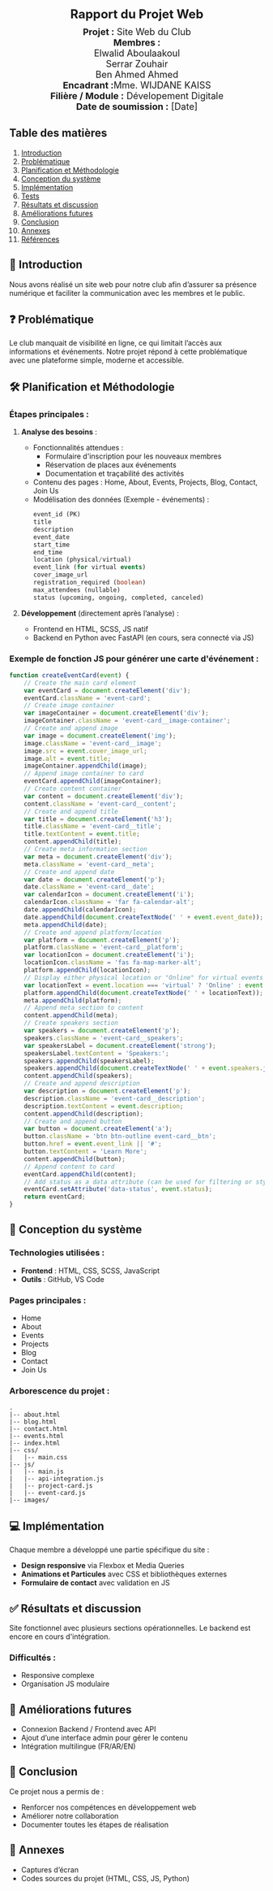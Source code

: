 
<div style="text-align: center; font-size: 24px; font-weight: bold;">
Rapport du Projet Web  
</div>

<div style="text-align: center; font-size: 18px; margin-top: 10px;">
    <strong>Projet :</strong> Site Web du Club  
    <br/>
    <strong>Membres :</strong>  
    <ul style="list-style: none; padding-left: 0; margin: auto;">
      <li>Elwalid Aboulaakoul</li>
      <li>Serrar Zouhair</li>
      <li>Ben Ahmed Ahmed</li>
    </ul>
    <strong>Encadrant :</strong>Mme. WIJDANE KAISS  
    <br/>
    <strong>Filière / Module :</strong> Dévelopement Digitale 
    <br/>
    <strong>Date de soumission :</strong> [Date]
</div>

<div style="page-break-after: always;"></div>


## Table des matières

1. [Introduction](#introduction)  
2. [Problématique](#problématique)  
3. [Planification et Méthodologie](#planification-et-méthodologie)  
4. [Conception du système](#conception-du-système)  
5. [Implémentation](#implémentation)  
6. [Tests](#tests)  
7. [Résultats et discussion](#résultats-et-discussion)  
8. [Améliorations futures](#améliorations-futures)  
9. [Conclusion](#conclusion)  
10. [Annexes](#annexes)  
11. [Références](#références)

## 🧭 Introduction

Nous avons réalisé un site web pour notre club afin d’assurer sa présence numérique et faciliter la communication avec les membres et le public.

## ❓ Problématique

Le club manquait de visibilité en ligne, ce qui limitait l’accès aux informations et événements. Notre projet répond à cette problématique avec une plateforme simple, moderne et accessible.

## 🛠️ Planification et Méthodologie

### Étapes principales :

1. **Analyse des besoins** :
   - Fonctionnalités attendues :  
     - Formulaire d'inscription pour les nouveaux membres  
     - Réservation de places aux événements  
     - Documentation et traçabilité des activités
   - Contenu des pages : Home, About, Events, Projects, Blog, Contact, Join Us
   - Modélisation des données (Exemple - événements) :
     ```sql
     event_id (PK)
     title
     description
     event_date
     start_time
     end_time
     location (physical/virtual)
     event_link (for virtual events)
     cover_image_url
     registration_required (boolean)
     max_attendees (nullable)
     status (upcoming, ongoing, completed, canceled)
     ```

2. **Développement** (directement après l’analyse) :  
   - Frontend en HTML, SCSS, JS natif  
   - Backend en Python avec FastAPI (en cours, sera connecté via JS)

### Exemple de fonction JS pour générer une carte d'événement :
```js
function createEventCard(event) {
    // Create the main card element
    var eventCard = document.createElement('div');
    eventCard.className = 'event-card';
    // Create image container
    var imageContainer = document.createElement('div');
    imageContainer.className = 'event-card__image-container';
    // Create and append image
    var image = document.createElement('img');
    image.className = 'event-card__image';
    image.src = event.cover_image_url;
    image.alt = event.title;
    imageContainer.appendChild(image);
    // Append image container to card
    eventCard.appendChild(imageContainer);
    // Create content container
    var content = document.createElement('div');
    content.className = 'event-card__content';
    // Create and append title
    var title = document.createElement('h3');
    title.className = 'event-card__title';
    title.textContent = event.title;
    content.appendChild(title);
    // Create meta information section
    var meta = document.createElement('div');
    meta.className = 'event-card__meta';
    // Create and append date
    var date = document.createElement('p');
    date.className = 'event-card__date';
    var calendarIcon = document.createElement('i');
    calendarIcon.className = 'far fa-calendar-alt';
    date.appendChild(calendarIcon);
    date.appendChild(document.createTextNode(' ' + event.event_date));
    meta.appendChild(date);
    // Create and append platform/location
    var platform = document.createElement('p');
    platform.className = 'event-card__platform';
    var locationIcon = document.createElement('i');
    locationIcon.className = 'fas fa-map-marker-alt';
    platform.appendChild(locationIcon);
    // Display either physical location or "Online" for virtual events
    var locationText = event.location === 'virtual' ? 'Online' : event.location;
    platform.appendChild(document.createTextNode(' ' + locationText));
    meta.appendChild(platform);
    // Append meta section to content
    content.appendChild(meta);
    // Create speakers section
    var speakers = document.createElement('p');
    speakers.className = 'event-card__speakers';
    var speakersLabel = document.createElement('strong');
    speakersLabel.textContent = 'Speakers:';
    speakers.appendChild(speakersLabel);
    speakers.appendChild(document.createTextNode(' ' + event.speakers.join(', ')));
    content.appendChild(speakers);
    // Create and append description
    var description = document.createElement('p');
    description.className = 'event-card__description';
    description.textContent = event.description;
    content.appendChild(description);
    // Create and append button
    var button = document.createElement('a');
    button.className = 'btn btn-outline event-card__btn';
    button.href = event.event_link || '#';
    button.textContent = 'Learn More';
    content.appendChild(button);
    // Append content to card
    eventCard.appendChild(content);
    // Add status as a data attribute (can be used for filtering or styling)
    eventCard.setAttribute('data-status', event.status);
    return eventCard;
}
````

## 🧩 Conception du système

### Technologies utilisées :

* **Frontend** : HTML, CSS, SCSS, JavaScript
* **Outils** : GitHub, VS Code

### Pages principales :

* Home
* About
* Events
* Projects
* Blog
* Contact
* Join Us

### Arborescence du projet :

```
.
|-- about.html
|-- blog.html
|-- contact.html
|-- events.html
|-- index.html
|-- css/
|   |-- main.css
|-- js/
|   |-- main.js
|   |-- api-integration.js
|   |-- project-card.js
|   |-- event-card.js
|-- images/
```

## 💻 Implémentation

Chaque membre a développé une partie spécifique du site :

* **Design responsive** via Flexbox et Media Queries
* **Animations et Particules** avec CSS et bibliothèques externes
* **Formulaire de contact** avec validation en JS


## ✅ Résultats et discussion

Site fonctionnel avec plusieurs sections opérationnelles. Le backend est encore en cours d'intégration.

### Difficultés :

* Responsive complexe
* Organisation JS modulaire

## 🚀 Améliorations futures

* Connexion Backend / Frontend avec API
* Ajout d’une interface admin pour gérer le contenu
* Intégration multilingue (FR/AR/EN)

## 🧾 Conclusion

Ce projet nous a permis de :

* Renforcer nos compétences en développement web
* Améliorer notre collaboration
* Documenter toutes les étapes de réalisation

## 📎 Annexes

* Captures d’écran
* Codes sources du projet (HTML, CSS, JS, Python)
